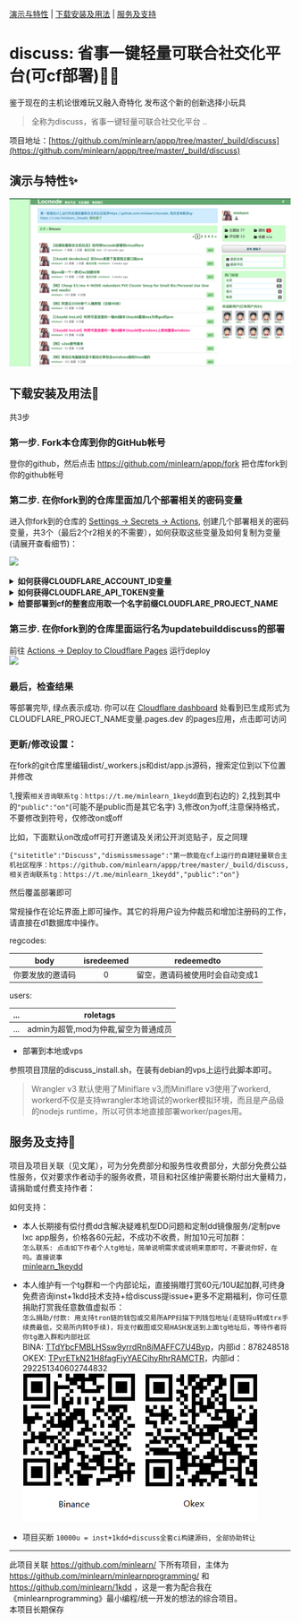 [演示与特性](#演示与特性) | [下载安装及用法](#下载安装及用法) | [服务及支持](#服务及支持)

discuss: 省事一键轻量可联合社交化平台(可cf部署)🚀🎉
=====


鉴于现在的主机论很难玩又融入奇特化
发布这个新的创新选择小玩具

> 全称为discuss，省事一键轻量可联合社交化平台 ..  

项目地址：[https://github.com/minlearn/appp/tree/master/_build/discuss](https://github.com/minlearn/appp/tree/master/_build/discuss)

演示与特性✨
-----


![](https://github.com/minlearn/appp/raw/master/_build/discuss/assets/discuss.png)



下载安装及用法📄
-----

共3步

### 第一步. Fork本仓库到你的GitHub帐号

登你的github，然后点击 https://github.com/minlearn/appp/fork 把仓库fork到你的github帐号

### 第二步. 在你fork到的仓库里面加几个部署相关的密码变量

进入你fork到的仓库的 [Settings -> Secrets -> Actions](../../settings/secrets/actions), 创建几个部署相关的密码变量，共3个（最后2个r2相关的不需要），如何获取这些变量及如何复制为变量(请展开查看细节)：  

![](https://user-images.githubusercontent.com/1719237/205524410-268abf92-af61-467a-8883-78b8d4de3c56.png)

<details>
<summary><b>如何获得CLOUDFLARE_ACCOUNT_ID变量</b></summary>
登录cf面板会自动跳到:https://dash.cloudflare.com/[你的帐号id]  ，比如这样：https://dash.cloudflare.com/fff88980eeeeedcc3ffffd4f555f4999，  后面的 * fff88980eeeeedcc3ffffd4f555f4999 * 就是帐号id  
将其复制到仓库的[Settings -> Secrets -> Actions](../../settings/secrets/actions) 处即可，注意复制到不要有多余字符，会显示为星号，
<IMG src="https://user-images.githubusercontent.com/1719237/208216752-56f00f51-29cb-43ea-b720-75244719898d.png"/>
</details>

<details>
<summary><b>如何获得CLOUDFLARE_API_TOKEN变量</b></summary>
登录cf，定位到: https://dash.cloudflare.com/profile/api-tokens  创建一个custom token:  
<IMG src="https://user-images.githubusercontent.com/1719237/205525627-14da54ae-1733-4db5-b65d-94f5ec48f360.png"/>
修改token的权限，放行Cloudflare Pages 和 D1:
<IMG src="https://user-images.githubusercontent.com/1719237/205525675-4c8a6bce-21a8-45e3-bf0c-28981f123da3.png"/>
像复制帐号id一样复制为仓库的对应名字变量
</details>


<details>
<summary><b>给要部署到cf的整套应用取一个名字前缀CLOUDFLARE_PROJECT_NAME</b></summary>
随便都可以，就是不要带._等特殊符号，比如你取名为discuss，或discussmyxxxdomain都可以
像复制帐号id一样复制为仓库的对应名字变量
</details>


### 第三步. 在你fork到的仓库里面运行名为updatebuilddiscuss的部署

前往 [Actions -> Deploy to Cloudflare Pages](../../actions/workflows/deploy.yml) 运行deploy  
![](https://user-images.githubusercontent.com/1719237/205526856-05ea0ff4-703a-4d08-bc7f-4ae2dfc07cfe.png)


### 最后，检查结果

等部署完毕, 绿点表示成功. 你可以在 [Cloudflare dashboard](https://dash.cloudflare.com/sign-up/pages) 处看到已生成形式为 CLOUDFLARE_PROJECT_NAME变量.pages.dev 的pages应用，点击即可访问


### 更新/修改设置：

在fork的git仓库里编辑dist/_workers.js和dist/app.js源码，搜索定位到以下位置并修改

1,搜索```相关咨询联系tg：https://t.me/minlearn_1keydd```直到右边的```}```
2,找到其中的```"public":"on"```(可能不是public而是其它名字)
3,修改on为off,注意保持格式，不要修改到符号，仅修改on或off

比如，下面默认on改成off可打开邀请及关闭公开浏览贴子，反之同理
```
{"sitetitle":"Discuss","dismissmessage":"第一款能在cf上运行的自建轻量联合主机社区程序：https://github.com/minlearn/appp/tree/master/_build/discuss, 相关咨询联系tg：https://t.me/minlearn_1keydd","public":"on"}
```

然后覆盖部署即可

常规操作在论坛界面上即可操作。其它的将用户设为仲裁员和增加注册码的工作，请直接在d1数据库中操作。

regcodes:  

| body            | isredeemed | redeemedto |
| :------:        | :-:        | :-: |
| 你要发放的邀请码   |  0         | 留空，邀请码被使用时会自动变成1 |

users:  

| ...            | roletags |
| :------:       | :-:        |
| ...            |  admin为超管,mod为仲裁,留空为普通成员         |


* 部署到本地或vps  

参照项目顶层的discuss_install.sh，在装有debian的vps上运行此脚本即可。  

> Wrangler v3 默认使用了Miniflare v3,而Miniflare v3使用了workerd, workerd不仅是支持wrangler本地调试的worker模拟环境，而且是产品级的nodejs runtime，所以可供本地直接部署worker/pages用。  

服务及支持👀
-----

项目及项目关联（见文尾），可为分免费部分和服务性收费部分，大部分免费公益性服务，仅对要求作者动手的服务收费，项目和社区维护需要长期付出大量精力，请捐助或付费支持作者：  

如何支持：

 * 本人长期接有偿付费dd含解决疑难机型DD问题和定制dd镜像服务/定制pve lxc app服务，价格各60元起，不成功不收费，附加10元可加群：  
`怎么联系: 点击如下作者个人tg地址，简单说明需求或说明来意即可，不要说你好，在吗。直接说事`  
[minlearn_1keydd](https://t.me/minlearn_1keydd)

 * 本人维护有一个tg群和一个内部论坛，直接捐赠打赏60元/10U起加群,可终身免费咨询inst+1kdd技术支持+给discuss提issue+更多不定期福利，你可任意捐助打赏我任意数值虚拟币：  
`怎么捐助/付款: 用支持tron链的钱包或交易所APP扫描下列钱包地址(走链将u转成trx手续费最低，交易所内转0手续)，将支付截图或交易HASH发送到上面tg地址后，等待作者将你tg邀入群和内部社区`  
BINA: [TTdYbcFMBLHSsw9yrrdRn8jMAFFC7U4Byp](https://tronscan.io/#/address/TTdYbcFMBLHSsw9yrrdRn8jMAFFC7U4Byp)，内部id：878248518  
OKEX: [TPvrETkN21H8fagFjyYAECihyRhrRAMCTR](https://tronscan.io/#/address/TPvrETkN21H8fagFjyYAECihyRhrRAMCTR)，内部id：292251340602744832  
![](https://github.com/minlearn/minlearnprogramming/raw/master/_build/assets/donate.png)

* 项目买断
`10000u = inst+1kdd+discuss全套ci构建源码, 全部协助转让`

-----

此项目关联 https://github.com/minlearn/ 下所有项目，主体为 https://github.com/minlearn/minlearnprogramming/ 和 https://github.com/minlearn/1kdd ，这是一套为配合我在《minlearnprogramming》最小编程/统一开发的想法的综合项目。  
本项目长期保存





